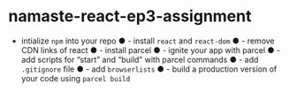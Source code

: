 # namaste-react-ep3-assignment
- intialize `npm` into your repo ● - install `react` and `react-dom` ● - remove CDN links of react ● - install parcel ● - ignite your app with parcel ● - add scripts for “start” and “build” with parcel commands ● - add `.gitignore` file ● - add `browserlists` ● - build a production version of your code using `parcel build`
